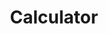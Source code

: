 ---
slug: "/projects/calculator"
title: "Calculator"
tags: ['Productivity']
types: 'FrontEnd'
levels: 'Basic'
sublevels: 1
---